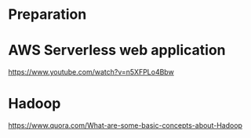 # Preparation

# AWS Serverless web application
https://www.youtube.com/watch?v=n5XFPLo4Bbw                                                                                     

# Hadoop
https://www.quora.com/What-are-some-basic-concepts-about-Hadoop
